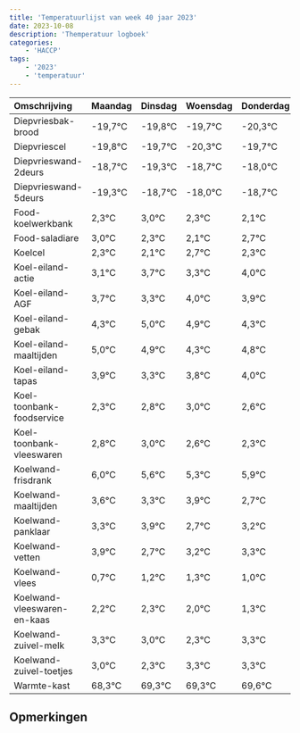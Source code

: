 ```yaml
---
title: 'Temperatuurlijst van week 40 jaar 2023'
date: 2023-10-08
description: 'Themperatuur logboek'
categories:
    - 'HACCP'
tags:
    - '2023'
    - 'temperatuur'
---
```

|Omschrijving|Maandag|Dinsdag|Woensdag|Donderdag|Vrijdag|Zaterdag|Zondag|
|:---|:---|:---|:---|:---|:---|:---|:---|
|Diepvriesbak-brood|-19,7°C|-19,8°C|-19,7°C|-20,3°C|-19,7°C|-19,0°C|-19,7°C|
|Diepvriescel|-19,8°C|-19,7°C|-20,3°C|-19,7°C|-19,0°C|-19,7°C|-19,9°C|
|Diepvrieswand-2deurs|-18,7°C|-19,3°C|-18,7°C|-18,0°C|-18,7°C|-18,9°C|-18,3°C|
|Diepvrieswand-5deurs|-19,3°C|-18,7°C|-18,0°C|-18,7°C|-18,9°C|-18,3°C|-18,7°C|
|Food-koelwerkbank|2,3°C|3,0°C|2,3°C|2,1°C|2,7°C|2,3°C|3,0°C|
|Food-saladiare|3,0°C|2,3°C|2,1°C|2,7°C|2,3°C|3,0°C|2,9°C|
|Koelcel|2,3°C|2,1°C|2,7°C|2,3°C|3,0°C|2,9°C|2,3°C|
|Koel-eiland-actie|3,1°C|3,7°C|3,3°C|4,0°C|3,9°C|3,3°C|3,8°C|
|Koel-eiland-AGF|3,7°C|3,3°C|4,0°C|3,9°C|3,3°C|3,8°C|4,0°C|
|Koel-eiland-gebak|4,3°C|5,0°C|4,9°C|4,3°C|4,8°C|5,0°C|4,6°C|
|Koel-eiland-maaltijden|5,0°C|4,9°C|4,3°C|4,8°C|5,0°C|4,6°C|4,3°C|
|Koel-eiland-tapas|3,9°C|3,3°C|3,8°C|4,0°C|3,6°C|3,3°C|3,9°C|
|Koel-toonbank-foodservice|2,3°C|2,8°C|3,0°C|2,6°C|2,3°C|2,9°C|1,7°C|
|Koel-toonbank-vleeswaren|2,8°C|3,0°C|2,6°C|2,3°C|2,9°C|1,7°C|2,2°C|
|Koelwand-frisdrank|6,0°C|5,6°C|5,3°C|5,9°C|4,7°C|5,2°C|5,3°C|
|Koelwand-maaltijden|3,6°C|3,3°C|3,9°C|2,7°C|3,2°C|3,3°C|3,0°C|
|Koelwand-panklaar|3,3°C|3,9°C|2,7°C|3,2°C|3,3°C|3,0°C|2,3°C|
|Koelwand-vetten|3,9°C|2,7°C|3,2°C|3,3°C|3,0°C|2,3°C|3,3°C|
|Koelwand-vlees|0,7°C|1,2°C|1,3°C|1,0°C|0,3°C|1,3°C|1,3°C|
|Koelwand-vleeswaren-en-kaas|2,2°C|2,3°C|2,0°C|1,3°C|2,3°C|2,3°C|2,6°C|
|Koelwand-zuivel-melk|3,3°C|3,0°C|2,3°C|3,3°C|3,3°C|3,6°C|3,1°C|
|Koelwand-zuivel-toetjes|3,0°C|2,3°C|3,3°C|3,3°C|3,6°C|3,1°C|2,7°C|
|Warmte-kast|68,3°C|69,3°C|69,3°C|69,6°C|69,1°C|68,7°C|69,8°C|

## Opmerkingen


